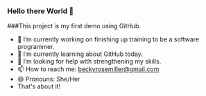 ### Hello there World 👋

###This project is my first demo using GitHub. 

- 🔭 I’m currently working on finishing up training to be a software programmer.
- 🌱 I’m currently learning about GitHub today.
- 🤔 I’m looking for help with strengthening my skills.
- 📫 How to reach me: beckyrosemiller@gmail.com
- 😄 Pronouns: She/Her
-    That's about it!
